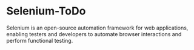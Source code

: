 # Selenium-ToDo
Selenium is an open-source automation framework for web applications, enabling testers and developers to automate browser interactions and perform functional testing. 
